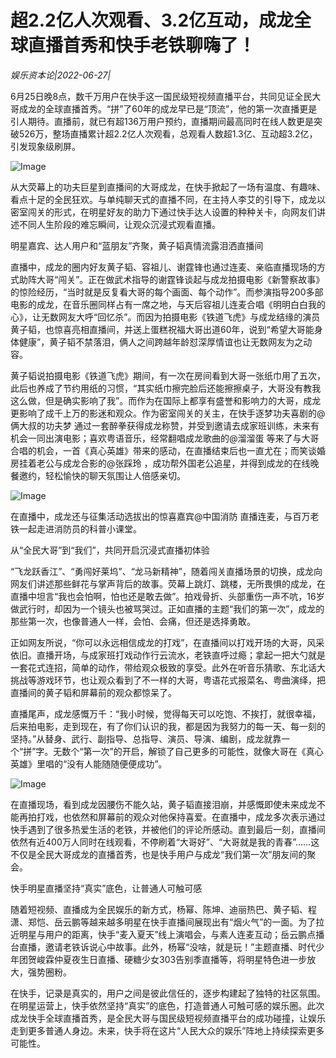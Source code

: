 # 超2.2亿人次观看、3.2亿互动，成龙全球直播首秀和快手老铁聊嗨了！

*娱乐资本论|2022-06-27|*

6月25日晚8点，数千万用户在快手这一国民级短视频直播平台，共同见证全民大哥成龙的全球直播首秀。“拼”了60年的成龙早已是“顶流”，他的第一次直播更是引人期待。直播前，就已有超136万用户预约，直播期间最高同时在线人数更是突破526万，整场直播累计超2.2亿人次观看，总观看人数超1.3亿、互动超3.2亿，引发现象级刷屏。

![Image](http://static.ylzbl.com/uploads/ueditor/php/upload/image/20220627/1656315365188114.png)

从大荧幕上的功夫巨星到直播间的大哥成龙，在快手掀起了一场有温度、有趣味、看点十足的全民狂欢。与单纯聊天式的直播不同，在主持人李艾的引导下，成龙以密室闯关的形式，在明星好友的助力下通过快手达人设置的种种关卡，向网友们讲述不同人生阶段的难忘瞬间，让观众沉浸式观看直播。

明星嘉宾、达人用户和“蓝朋友”齐聚，黄子韬真情流露泪洒直播间

直播中，成龙的圈内好友黄子韬、容祖儿、谢霆锋也通过连麦、亲临直播现场的方式助阵大哥“闯关”。正在做武术指导的谢霆锋谈起与成龙拍摄电影《新警察故事》的惊险经历，“当时就是反复看大哥的每个画面、每个动作”。而参演指导200多部电影的成龙，在音乐圈同样占有一席之地，与天后容祖儿连麦合唱《明明白白我的心》，让无数网友大呼“回忆杀”。而因为拍摄电影《铁道飞虎》与成龙结缘的演员黄子韬，也惊喜亮相直播间，并送上蛋糕祝福大哥出道60年，说到“希望大哥能身体健康”，黄子韬不禁落泪，俩人之间跨越年龄怼深厚情谊也让无数网友为之动容。

黄子韬说拍摄电影《铁道飞虎》期间，有一次在房间看到大哥一张纸巾用了五次，此后也养成了节约用纸的习惯，“其实纸巾擦完脸后还能擦擦桌子，大哥没有教我这么做，但是确实影响了我”。而作为在国际上都享有盛誉和影响力的大哥，成龙更影响了成千上万的影迷和观众。作为密室闯关的关主，在快手逐梦功夫喜剧的@俩大叔的功夫梦 通过一套醉拳获得成龙称赞，并受到邀请去成家班训练，未来有机会一同出演电影；喜欢粤语音乐，经常翻唱成龙歌曲的@溜溜蛋 等来了与大哥合唱的机会，一首《真心英雄》带来的感动，在直播结束后也一直尤在；而笑谈婚房挂着老公与成龙合影的@张踩玲 ，成功帮外国老公追星，并得到成龙的在线晚餐邀约，轻松愉快的聊天氛围让人倍感亲切。

![Image](http://static.ylzbl.com/uploads/ueditor/php/upload/image/20220627/1656315376618066.png)

在直播中，成龙还与征集活动选拔出的惊喜嘉宾@中国消防 直播连麦，与百万老铁一起走进消防员的科普小课堂。

从“全民大哥”到“我们”，共同开启沉浸式直播初体验

“飞龙跃香江”、“勇闯好莱坞”、“龙马新精神”，随着闯关直播场景的切换，成龙向网友们讲述那些鲜花与掌声背后的故事。荧幕上跳灯、跳楼，无所畏惧的成龙，在直播中坦言“我也会怕啊，怕也还是敢去做”。拍戏骨折、头部重伤一声不吭，16岁做武行时，却因为一个镜头也被骂哭过。正如直播的主题“我们的第一次”，成龙的那些第一次，也像普通人一样，会怕、会痛，但还是选择勇敢。

正如网友所说，“你可以永远相信成龙的打戏”，在直播间以打戏开场的大哥，风采依旧。直播开场，与成家班打戏动作行云流水，老铁直呼过瘾；拿起一把大勺就是一套花式连招，简单的动作，带给观众极致的享受。此外在听音乐猜歌、东北话大挑战等游戏环节，也让观众看到了不一样的大哥，粤语花式报菜名、粤曲演绎，把直播间的黄子韬和屏幕前的观众都惊呆了。

直播尾声，成龙感慨万千：“我小时候，觉得每天可以吃饱、不挨打，就很幸福，后来拍电影，走到现在，有了你们认识的我，都是因为我努力的每一天、每一刻的坚持。”从替身、武行、副指导、总指导、演员、导演、编剧，成龙就靠一个“拼”字。无数个“第一次”的开启，解锁了自己更多的可能性，就像大哥在《真心英雄》里唱的“没有人能随随便便成功”。

![Image](http://www.ylzbl.com/laravel-u-editor/themes/default/images/spacer.gif)

在直播现场，看到成龙因腰伤不能久站，黄子韬直接泪崩，并感慨即使未来成龙不能再拍打戏，也依然和屏幕前的观众对他保持喜爱。在直播中，成龙多次表示通过快手遇到了很多热爱生活的老铁，并被他们的评论所感动。直到最后一刻，直播间依然有近400万人同时在线观看，不停刷着“大哥好”、“大哥就是我的青春”……这不仅是全民大哥成龙的直播首秀，也是快手用户与成龙“我们第一次”朋友间的聚会。

快手明星直播坚持“真实”底色，让普通人可触可感

随着短视频、直播成为全民娱乐的新方式，杨幂、陈坤、迪丽热巴、黄子韬、程潇、郑恺、岳云鹏等越来越多明星在快手直播间展现出有“烟火气”的一面。为了拉近明星与用户的距离，快手“麦入夏天”线上演唱会，与素人连麦互动；岳云鹏点播台直播，邀请老铁诉说心中故事。此外，杨幂“没啥，就是玩！”主题直播、时代少年团贺峻霖仲夏夜生日直播、硬糖少女303告别季直播等，将明星特色进一步放大，强势圈粉。

在快手，记录是真实的，用户之间是彼此信任的，逐步构建起了独特的社区氛围。在明星运营上，快手依然坚持“真实”的底色，打造普通人可触可感的娱乐圈。此次成龙快手全球直播首秀，是全民大哥与国民级短视频直播平台的成功碰撞，让娱乐走到更多普通人身边。未来，快手将在这片“人民大众的娱乐”阵地上持续探索更多可能性。

